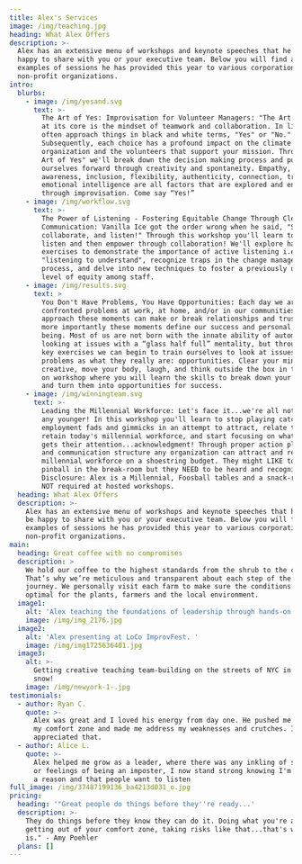 ```yaml
---
title: Alex's Services
image: /img/teaching.jpg
heading: What Alex Offers
description: >-
  Alex has an extensive menu of workshops and keynote speeches that he would be
  happy to share with you or your executive team. Below you will find a few
  examples of sessions he has provided this year to various corporations and
  non-profit organizations. 
intro:
  blurbs:
    - image: /img/yesand.svg
      text: >-
        The Art of Yes: Improvisation for Volunteer Managers: "The Art of Yes"
        at its core is the mindset of teamwork and collaboration. In life we
        often approach things in black and white terms, "Yes" or "No."
        Subsequently, each choice has a profound impact on the climate of your
        organization and the volunteers that support your mission. Through "The
        Art of Yes" we'll break down the decision making process and push
        ourselves forward through creativity and spontaneity. Empathy,
        awareness, inclusion, flexibility, authenticity, connection, trust, and
        emotional intelligence are all factors that are explored and enhanced
        through improvisation. Come say “Yes!”
    - image: /img/workflow.svg
      text: >-
        The Power of Listening - Fostering Equitable Change Through Clear
        Communication: Vanilla Ice got the order wrong when he said, "Stop,
        collaborate, and listen!" Through this workshop you'll learn to stop,
        listen and then empower through collaboration! We'll explore hands-on
        exercises to demonstrate the importance of active listening i.e.
        "listening to understand", recognize traps in the change management
        process, and delve into new techniques to foster a previously unheard of
        level of equity among staff.
    - image: /img/results.svg
      text: >
        You Don't Have Problems, You Have Opportunities: Each day we are
        confronted problems at work, at home, and/or in our communities. How we
        approach these moments can make or break relationships and trust, but
        more importantly these moments define our success and personal well
        being. Most of us are not born with the innate ability of automatically
        looking at issues with a “glass half full” mentality, but through a few
        key exercises we can begin to train ourselves to look at issues and
        problems as what they really are: opportunities. Clear your mind, get
        creative, move your body, laugh, and think outside the box in this hands
        on workshop where you will learn the skills to break down your problems
        and turn them into opportunities for success. 
    - image: /img/winningteam.svg
      text: >-
        Leading the Millennial Workforce: Let's face it...we're all not getting
        any younger! In this workshop you'll learn to stop playing catch-up with
        employment fads and gimmicks in an attempt to attract, relate to, or
        retain today's millennial workforce, and start focusing on what really
        gets their attention...acknowledgment! Through proper action planning
        and communication structure any organization can attract and retain a
        millennial workforce on a shoestring budget. They might LIKE to play
        pinball in the break-room but they NEED to be heard and recognized.
        Disclosure: Alex is a Millennial, Foosball tables and a snack-room is
        NOT required at hosted workshops.   
  heading: What Alex Offers
  description: >-
    Alex has an extensive menu of workshops and keynote speeches that he would
    be happy to share with you or your executive team. Below you will find a few
    examples of sessions he has provided this year to various corporations and
    non-profit organizations. 
main:
  heading: Great coffee with no compromises
  description: >
    We hold our coffee to the highest standards from the shrub to the cup.
    That’s why we’re meticulous and transparent about each step of the coffee’s
    journey. We personally visit each farm to make sure the conditions are
    optimal for the plants, farmers and the local environment.
  image1:
    alt: 'Alex teaching the foundations of leadership through hands-on activities. '
    image: /img/img_2176.jpg
  image2:
    alt: 'Alex presenting at LoCo ImprovFest. '
    image: /img/img1725636401.jpg
  image3:
    alt: >-
      Getting creative teaching team-building on the streets of NYC in the
      snow! 
    image: /img/newyork-1-.jpg
testimonials:
  - author: Ryan C.
    quote: >-
      Alex was great and I loved his energy from day one. He pushed me outside
      my comfort zone and made me address my weaknesses and crutches. I really
      appreciated that.
  - author: Alice L.
    quote: >-
      Alex helped me grow as a leader, where there was any inkling of selfdoubt,
      or feelings of being an imposter, I now stand strong knowing I'm here for
      a reason and that people want to listen
full_image: /img/37487199136_ba4213d031_o.jpg
pricing:
  heading: '"Great people do things before they''re ready...'
  description: >-
    They do things before they know they can do it. Doing what you're afraid of,
    getting out of your comfort zone, taking risks like that...that's what life
    is." - Amy Poehler
  plans: []
---
```



